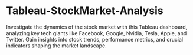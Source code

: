 # Tableau-StockMarket-Analysis
Investigate the dynamics of the stock market with this Tableau dashboard, analyzing key tech giants like Facebook, Google, Nvidia, Tesla, Apple, and Twitter. Gain insights into stock trends, performance metrics, and crucial indicators shaping the market landscape.

